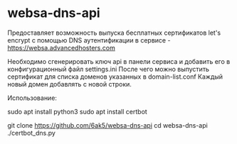 # websa-dns-api
Предоставляет возможность выпуска бесплатных сертификатов let's encrypt с помощью DNS аутентификации
в сервисе - https://websa.advancedhosters.com

Необходимо сгенерировать ключ api в панели сервиса и добавить его в конфигурационный файл settings.ini
После чего можно выпустить сертификат для списка доменов указанных в domain-list.conf
Каждый новый домен добавлять с новой строки.

Использование:

sudo apt install python3
sudo apt install certbot

git clone https://github.com/6ak5/websa-dns-api
cd websa-dns-api
./certbot_dns.py
